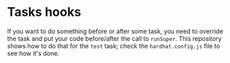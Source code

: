 # Tasks hooks

If you want to do something before or after some task, you need to override the task and put your code before/after the
call to `runSuper`. This repository shows how to do that for the `test` task; check the `hardhat.config.js` file to see
how it's done.
